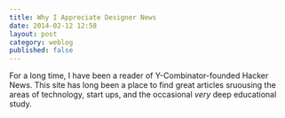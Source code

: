 ```yaml
---
title: Why I Appreciate Designer News
date: 2014-02-12 12:58
layout: post
category: weblog
published: false
---
```

For a long time, I have been a reader of Y-Combinator-founded Hacker News. This site has long been a place to find great articles sruousing the areas of technology, start ups, and the occasional _very_ deep educational study.